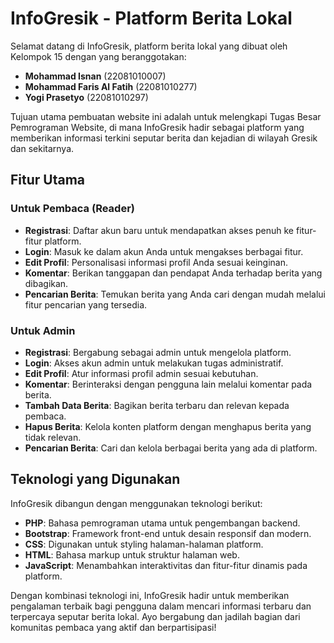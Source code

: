# InfoGresik - Platform Berita Lokal

Selamat datang di InfoGresik, platform berita lokal yang dibuat oleh Kelompok 15 dengan yang beranggotakan:
- **Mohammad Isnan** (22081010007)
- **Mohammad Faris Al Fatih** (22081010277)
- **Yogi Prasetyo** (22081010297)

Tujuan utama pembuatan website ini adalah untuk melengkapi Tugas Besar Pemrograman Website, di mana InfoGresik hadir sebagai platform yang memberikan informasi terkini seputar berita dan kejadian di wilayah Gresik dan sekitarnya.

## Fitur Utama

### Untuk Pembaca (Reader)

- **Registrasi**: Daftar akun baru untuk mendapatkan akses penuh ke fitur-fitur platform.
- **Login**: Masuk ke dalam akun Anda untuk mengakses berbagai fitur.
- **Edit Profil**: Personalisasi informasi profil Anda sesuai keinginan.
- **Komentar**: Berikan tanggapan dan pendapat Anda terhadap berita yang dibagikan.
- **Pencarian Berita**: Temukan berita yang Anda cari dengan mudah melalui fitur pencarian yang tersedia.

### Untuk Admin

- **Registrasi**: Bergabung sebagai admin untuk mengelola platform.
- **Login**: Akses akun admin untuk melakukan tugas administratif.
- **Edit Profil**: Atur informasi profil admin sesuai kebutuhan.
- **Komentar**: Berinteraksi dengan pengguna lain melalui komentar pada berita.
- **Tambah Data Berita**: Bagikan berita terbaru dan relevan kepada pembaca.
- **Hapus Berita**: Kelola konten platform dengan menghapus berita yang tidak relevan.
- **Pencarian Berita**: Cari dan kelola berbagai berita yang ada di platform.

## Teknologi yang Digunakan

InfoGresik dibangun dengan menggunakan teknologi berikut:

- **PHP**: Bahasa pemrograman utama untuk pengembangan backend.
- **Bootstrap**: Framework front-end untuk desain responsif dan modern.
- **CSS**: Digunakan untuk styling halaman-halaman platform.
- **HTML**: Bahasa markup untuk struktur halaman web.
- **JavaScript**: Menambahkan interaktivitas dan fitur-fitur dinamis pada platform.

Dengan kombinasi teknologi ini, InfoGresik hadir untuk memberikan pengalaman terbaik bagi pengguna dalam mencari informasi terbaru dan terpercaya seputar berita lokal. Ayo bergabung dan jadilah bagian dari komunitas pembaca yang aktif dan berpartisipasi!
